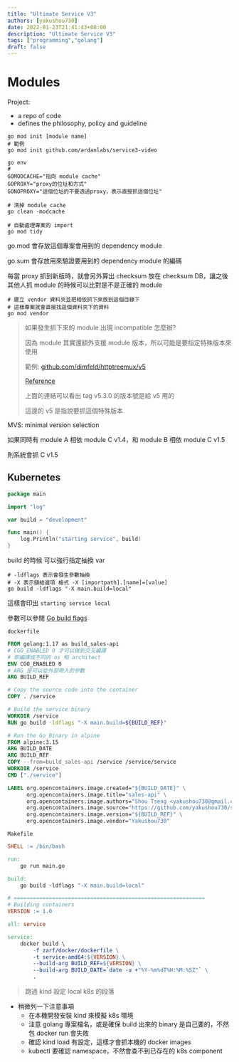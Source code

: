 ```yaml
---
title: "Ultimate Service V3"
authors: [yakushou730]
date: 2022-01-23T21:41:43+08:00
description: "Ultimate Service V3"
tags: ["programming","golang"]
draft: false
---
```


# Modules

Project:
- a repo of code
- defines the philosophy, policy and guideline

```shell
go mod init [module name]
# 範例
go mod init github.com/ardanlabs/service3-video
```

```shell
go env
#
GOMODCACHE="指向 module cache"
GOPROXY="proxy的位址和方式"
GONOPROXY="這個位址的不要透過proxy，表示直接抓這個位址"

# 清掉 module cache
go clean -modcache

# 自動處理專案的 import
go mod tidy
```

go.mod 會存放這個專案會用到的 dependency module

go.sum 會存放用來驗證要用到的 dependency module 的編碼

每當 proxy 抓到新版時，就會另外算出 checksum 放在 checksum DB，讓之後其他人抓 module 的時候可以比對是不是正確的 module

```shell
# 建立 vendor 資料夾並把相依抓下來放到這個目錄下
# 這樣專案就會直接找這個資料夾下的資料
go mod vendor
```

> 如果發生抓下來的 module 出現 incompatible 怎麼辦?
> 
> 因為 module 其實還額外支援 module 版本，所以可能是要指定特殊版本來使用
> 
> 範例: [github.com/dimfeld/httptreemux/v5](https://linuxhint.com/bash_eval_command/)
>
> [Reference](https://github.com/dimfeld/httptreemux/blob/v5.3.0/go.mod)
> 
> 上面的連結可以看出 tag v5.3.0 的版本號是給 v5 用的
> 
> 這邊的 v5 是指說要抓這個特殊版本

MVS: minimal version selection

如果同時有 module A 相依 module C v1.4，和 module B 相依 module C v1.5

則系統會抓 C v1.5

## Kubernetes

```go
package main

import "log"

var build = "development"

func main() {
	log.Println("starting service", build)
}
```

build 的時候 可以強行指定抽換 var
```shell
# -ldflags 表示會發生參數抽換
# -X 表示鏈結選項 格式 -X [importpath].[name]=[value]
go build -ldflags "-X main.build=local"
```
這樣會印出 `starting service local`

參數可以參閱 [Go build flags](https://pkg.go.dev/cmd/go#hdr-Compile_packages_and_dependencies)

`dockerfile`
```dockerfile
FROM golang:1.17 as build_sales-api
# CGO_ENABLED 0 才可以做到交叉編譯
# 即編譯成不同的 os 和 architect
ENV CGO_ENABLED 0
# ARG 是可以從外部帶入的參數
ARG BUILD_REF

# Copy the source code into the container
COPY . /service

# Build the service binary
WORKDIR /service
RUN go build -ldflags "-X main.build=${BUILD_REF}"

# Run the Go Binary in alpine
FROM alpine:3.15
ARG BUILD_DATE
ARG BUILD_REF
COPY --from=build_sales-api /service /service/service
WORKDIR /service
CMD ["./service"]

LABEL org.opencontainers.image.created="${BUILD_DATE}" \
      org.opencontainers.image.title="sales-api" \
      org.opencontainers.image.authors="Shou Tseng <yakushou730@gmail.com>" \
      org.opencontainers.image.source="https://github.com/yakushou730/service/app/sales-api" \
      org.opencontainers.image.version="${BUILD_REF}" \
      org.opencontainers.image.vendor="Yakushou730"

```

`Makefile`
```makefile
SHELL := /bin/bash

run:
	go run main.go

build:
	go build -ldflags "-X main.build=local"

# ============================================================
# Building containers
VERSION := 1.0

all: service

service:
	docker build \
		-f zarf/docker/dockerfile \
		-t service-amd64:${VERSION} \
		--build-arg BUILD_REF=${VERSION} \
		--build-arg BUILD_DATE=`date -u +"%Y-%m%dT%H:%M:%SZ"` \
		.

```

> 跳過 kind 設定 local k8s 的段落

- 稍微列一下注意事項
  - 在本機開發安裝 kind 來模擬 k8s 環境
  - 注意 golang 專案檔名，或是確保 build 出來的 binary 是自己要的，不然包 docker run 會失敗
  - 確認 kind load 有設定，這樣才會抓本機的 docker images
  - kubectl 要確認 namespace，不然會查不到已存在的 k8s component


